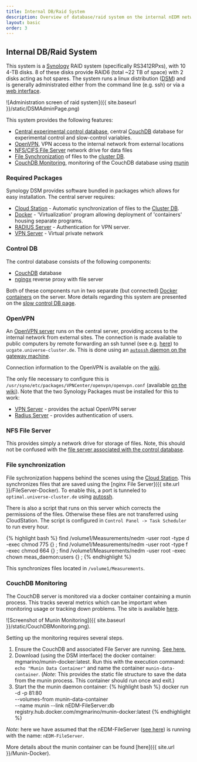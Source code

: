 ```yaml
---
title: Internal DB/Raid System
description: Overview of database/raid system on the internal nEDM network. 
layout: basic
order: 3
---
```


## Internal DB/Raid System 

This system is a [Synology](https://www.synology.com/) RAID system (specifically RS3412RPxs), with 10 4-TB
disks.  8 of these disks provide RAID6 (total ~22 TB of space) with 2 disks
acting as hot spares.  The system runs a linux distribution
([DSM](https://www.synology.com/en-global/dsm)) and is generally administrated either from the command line (e.g. ssh) or via a [web interface](https://raid.nedm1:5001). 

![Administration screen of raid system]({{ site.baseurl }}/static/DSMAdminPage.png)

This system provides the following features:

* [Central experimental control database](#control-db), central [CouchDB](http://couchdb.apache.org/) database for experimental control and slow-control variables. 
* [OpenVPN](#openvpn), VPN access to the internal network from external locations
* [NFS/CIFS File Server](#nfs-file-server) network drive for data files 
* [File Synchronization](#file-synchronization) of files to the [cluster DB](Cluster-DB.html).
* [CouchDB Monitoring](#couchdb-monitoring), monitoring of the CouchDB database using [munin](http://munin-monitoring.org/) 

### Required Packages

Synology DSM provides software bundled in packages which allows for easy
installation.  The central server requires:

* [Cloud Station](https://www.synology.com/en-us/dsm/app_packages/CloudStation) - Automatic synchronization of files to the [Cluster DB](Cluster-DB.html). 
* [Docker](https://www.synology.com/en-us/dsm/app_packages/Docker) - 'Virtualization' program allowing deployment of 'containers' housing separate programs.
* [RADIUS Server](https://www.synology.com/en-us/dsm/app_packages/RadiusServer) - Authentication for VPN server.
* [VPN Server](https://www.synology.com/en-us/dsm/app_packages/VPNCenter) - Virtual private network

### Control DB

The control database consists of the following components:

* [CouchDB](http://couchdb.apache.org) database
* [ngingx](http://nginx.org/) reverse proxy with file server 

Both of these components run in two separate (but connected) [Docker
containers](https://www.docker.com/) on the server.  More details regarding
this system are presented on the [slow control DB page](Control-DB.html). 

### OpenVPN

An [OpenVPN server](https://openvpn.net/) runs on the central server, providing access
to the internal network from external sites.  The connection is made available
to public computers by remote forwarding an ssh tunnel (see e.g.
[here](http://blog.trackets.com/2014/05/17/ssh-tunnel-local-and-remote-port-forwarding-explained-with-examples.html))
to `ucgate.universe-cluster.de`.  This is done using an [`autossh` daemon on the gateway machine](GatewayMachine.html#ssh-routing).

Connection information to the OpenVPN is available on the [wiki](https://fierlinger.wiki.tum.de/Connection+to+VPN+at+Osthalle).

The only file necessary to configure this is
`/usr/syno/etc/packages/VPNCenter/openvpn/openvpn.conf` (available [on the
wiki](https://fierlinger.wiki.tum.de/Connection+to+VPN+at+Osthalle#Administration)).  Note that the two Synology Packages must be installed for this to work:

* [VPN Server](https://www.synology.com/en-us/dsm/app_packages/VPNCenter) - provides the actual OpenVPN server
* [Radius Server](https://www.synology.com/en-us/dsm/app_packages/RadiusServer) - provides authentication of users. 

### NFS File Server

This provides simply a network drive for storage of files.  Note, this should
not be confused with the [file server associated with the control database](Control-DB.html). 

### File synchronization

File sychronization happens behind the scenes using the [Cloud
Station](https://www.synology.com/en-us/dsm/app_packages/CloudStation).
This synchronizes files that are saved using the [nginx File
Server]({{ site.url }}/FileServer-Docker).  To enable this, a port is tunneled to 
`optimal.universe-cluster.de` using [autossh](GatewayMachine.html#ssh-routing).

There is also a script that runs on this server which corrects the permissions
of the files.  Otherwise these files are not transferred using CloudStation.
The script is configured in `Control Panel -> Task Scheduler` to run every hour.

{% highlight bash %}
find /volume1/Measurements/nedm -user root -type d -exec chmod 775 {} \; 
find /volume1/Measurements/nedm -user root -type f -exec chmod 664 {} \; 
find /volume1/Measurements/nedm -user root -exec chown meas_daemon:users {} \;
{% endhighlight %}

This synchronizes files located in `/volume1/Measurements`.

### CouchDB Monitoring 

The CouchDB server is monitored via a docker container containing a munin
process.  This tracks several metrics which can be important when monitoring
usage or tracking down problems.  The site is available
[here](http://raid.nedm1:81/). 

![Screenshot of Munin Monitoring]({{ site.baseurl }}/static/CouchDBMonitoring.png).

Setting up the monitoring requires several steps.

1. Ensure the CouchDB and associated File Server are running.  [See
here.](Central-DB.html)
2. Download (using the DSM interface) the docker container:
mgmarino/munin-docker:latest.  Run this with the execution command: `echo
"Munin Data Container"` and name the container `munin-data-container`.
(_Note_: This provides the static file structure to save the data from the
munin process.  This container should run once and exit.)
3. Start the the munin daemon container:
{% highlight bash %}
docker run -d -p 81:80\
  --volumes-from munin-data-container\
  --name munin --link nEDM-FileServer:db \
  registry.hub.docker.com/mgmarino/munin-docker:latest
{% endhighlight %}

*Note:* here we have assumed that the nEDM-FileServer ([see
here](Central-DB.html)) is running with the name: `nEDM-FileServer`.

More details about the munin container can be found 
[here]({{ site.url }}/Munin-Docker).

